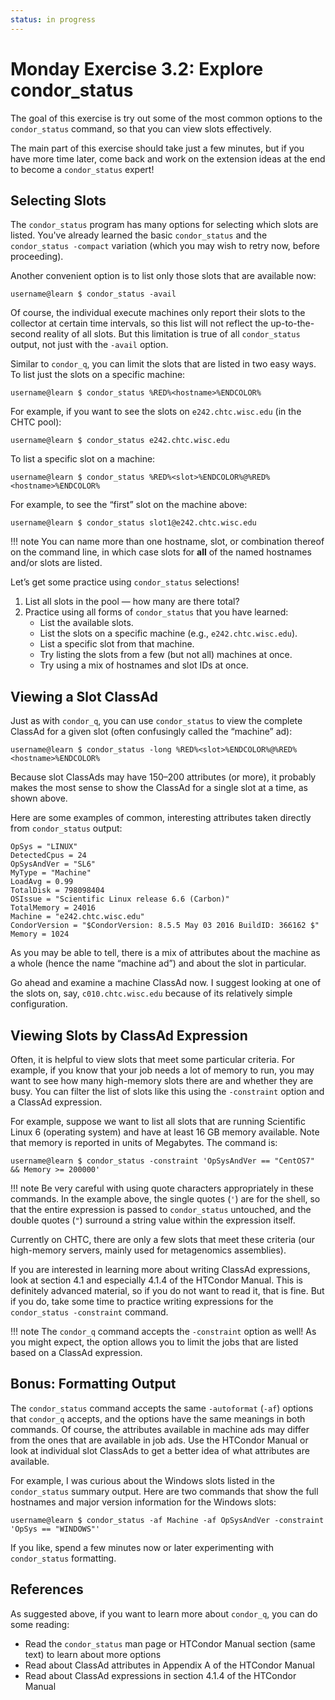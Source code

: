 ```yaml
---
status: in progress
---
```


<style type="text/css"> pre em { font-style: normal; background-color: yellow; } pre strong { font-style: normal; font-weight: bold; color: \#008; } </style>

Monday Exercise 3.2: Explore condor_status
===========================================

The goal of this exercise is try out some of the most common options to the `condor_status` command, so that you can view slots effectively.

The main part of this exercise should take just a few minutes, but if you have more time later, come back and work on the extension ideas at the end to become a `condor_status` expert!

Selecting Slots
---------------

The `condor_status` program has many options for selecting which slots are listed. You've already learned the basic `condor_status` and the `condor_status -compact` variation (which you may wish to retry now, before proceeding).

Another convenient option is to list only those slots that are available now:

``` console
username@learn $ condor_status -avail
```

Of course, the individual execute machines only report their slots to the collector at certain time intervals, so this list will not reflect the up-to-the-second reality of all slots. But this limitation is true of all `condor_status` output, not just with the `-avail` option.

Similar to `condor_q`, you can limit the slots that are listed in two easy ways. To list just the slots on a specific machine:

``` console
username@learn $ condor_status %RED%<hostname>%ENDCOLOR%
```

For example, if you want to see the slots on `e242.chtc.wisc.edu` (in the CHTC pool):

``` console
username@learn $ condor_status e242.chtc.wisc.edu
```

To list a specific slot on a machine:

``` console
username@learn $ condor_status %RED%<slot>%ENDCOLOR%@%RED%<hostname>%ENDCOLOR%
```

For example, to see the “first” slot on the machine above:

``` console
username@learn $ condor_status slot1@e242.chtc.wisc.edu
```

!!! note
    You can name more than one hostname, slot, or combination thereof on the command line, in which case slots for
    **all** of the named hostnames and/or slots are listed.

Let’s get some practice using `condor_status` selections!

1.  List all slots in the pool — how many are there total?
1.  Practice using all forms of `condor_status` that you have learned:
    -   List the available slots.
    -   List the slots on a specific machine (e.g., `e242.chtc.wisc.edu`).
    -   List a specific slot from that machine.
    -   Try listing the slots from a few (but not all) machines at once.
    -   Try using a mix of hostnames and slot IDs at once.

Viewing a Slot ClassAd
----------------------

Just as with `condor_q`, you can use `condor_status` to view the complete ClassAd for a given slot (often confusingly called the “machine” ad):

``` console
username@learn $ condor_status -long %RED%<slot>%ENDCOLOR%@%RED%<hostname>%ENDCOLOR%
```

Because slot ClassAds may have 150–200 attributes (or more), it probably makes the most sense to show the ClassAd for a single slot at a time, as shown above.

Here are some examples of common, interesting attributes taken directly from `condor_status` output:

``` file
OpSys = "LINUX"
DetectedCpus = 24
OpSysAndVer = "SL6"
MyType = "Machine"
LoadAvg = 0.99
TotalDisk = 798098404
OSIssue = "Scientific Linux release 6.6 (Carbon)"
TotalMemory = 24016
Machine = "e242.chtc.wisc.edu"
CondorVersion = "$CondorVersion: 8.5.5 May 03 2016 BuildID: 366162 $"
Memory = 1024
```

As you may be able to tell, there is a mix of attributes about the machine as a whole (hence the name “machine ad”) and about the slot in particular.

Go ahead and examine a machine ClassAd now. I suggest looking at one of the slots on, say, `c010.chtc.wisc.edu` because of its relatively simple configuration.

Viewing Slots by ClassAd Expression
-----------------------------------

Often, it is helpful to view slots that meet some particular criteria. For example, if you know that your job needs a lot of memory to run, you may want to see how many high-memory slots there are and whether they are busy. You can filter the list of slots like this using the `-constraint` option and a ClassAd expression.

For example, suppose we want to list all slots that are running Scientific Linux 6 (operating system) and have at least 16 GB memory available. Note that memory is reported in units of Megabytes. The command is:

``` console
username@learn $ condor_status -constraint 'OpSysAndVer == "CentOS7" && Memory >= 200000'
```

!!! note
    Be very careful with using quote characters appropriately in these commands.
    In the example above, the single quotes (`'`) are for the shell, so that the entire expression is passed to
    `condor_status` untouched, and the double quotes (`"`) surround a string value within the expression itself.

Currently on CHTC, there are only a few slots that meet these criteria (our high-memory servers, mainly used for metagenomics assemblies).

If you are interested in learning more about writing ClassAd expressions, look at section 4.1 and especially 4.1.4 of the HTCondor Manual. This is definitely advanced material, so if you do not want to read it, that is fine. But if you do, take some time to practice writing expressions for the `condor_status -constraint` command.

!!! note
    The `condor_q` command accepts the `-constraint` option as well!
    As you might expect, the option allows you to limit the jobs that are listed based on a ClassAd expression.

Bonus: Formatting Output
----------------------------

The `condor_status` command accepts the same `-autoformat` (`-af`) options that `condor_q` accepts, and the options have the same meanings in both commands. Of course, the attributes available in machine ads may differ from the ones that are available in job ads. Use the HTCondor Manual or look at individual slot ClassAds to get a better idea of what attributes are available.

For example, I was curious about the Windows slots listed in the `condor_status` summary output. Here are two commands that show the full hostnames and major version information for the Windows slots:

``` console
username@learn $ condor_status -af Machine -af OpSysAndVer -constraint 'OpSys == "WINDOWS"'
```

If you like, spend a few minutes now or later experimenting with `condor_status` formatting.

References
----------

As suggested above, if you want to learn more about `condor_q`, you can do some reading:

-   Read the `condor_status` man page or HTCondor Manual section (same text) to learn about more options
-   Read about ClassAd attributes in Appendix A of the HTCondor Manual
-   Read about ClassAd expressions in section 4.1.4 of the HTCondor Manual


